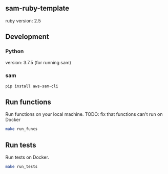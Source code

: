 ## sam-ruby-template
ruby version: 2.5

## Development
### Python
version: 3.7.5 (for running sam)

### sam

```bash
pip install aws-sam-cli
```


## Run functions
Run functions on your local machine.
TODO: fix that functions can't run on Docker

```bash
make run_funcs
```

## Run tests
Run tests on Docker.

```bash
make run_tests
```
